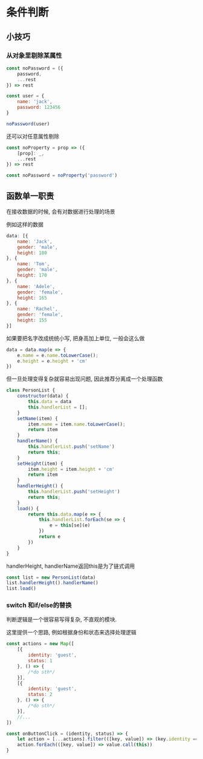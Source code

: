 <!--
Created: Mon Aug 26 2019 15:22:31 GMT+0800 (China Standard Time)
Modified: Mon Aug 26 2019 15:22:31 GMT+0800 (China Standard Time)
-->
# 条件判断

## 小技巧

### 从对象里剔除某属性

``` js
const noPassword = ({
    password,
    ...rest
}) => rest

const user = {
    name: 'jack',
    password: 123456
}

noPassword(user)
```

还可以对任意属性剔除

``` js
const noProperty = prop => ({
    [prop]: _,
    ...rest
}) => rest

const noPassword = noProperty('password')
```

## 函数单一职责

在接收数据的时候, 会有对数据进行处理的场景

例如这样的数据

``` js
data: [{
    name: 'Jack',
    gender: 'male',
    height: 180
}, {
    name: 'Tom',
    gender: 'male',
    height: 170
}, {
    name: 'Adele',
    gender: 'female',
    height: 165
}, {
    name: 'Rachel',
    gender: 'female',
    height: 155
}]
```

如果要把名字改成统统小写, 把身高加上单位, 一般会这么做

``` js
data = data.map(e => {
    e.name = e.name.toLowerCase();
    e.height = e.height + 'cm'
})
```

但一旦处理变得复杂就容易出现问题, 因此推荐分离成一个处理函数

``` js
class PersonList {
    constructor(data) {
        this.data = data
        this.handlerList = [];
    }
    setName(item) {
        item.name = item.name.toLowerCase();
        return item
    }
    handlerName() {
        this.handlerList.push('setName')
        return this;
    }
    setHeight(item) {
        item.height = item.height + 'cm'
        return item
    }
    handlerHeight() {
        this.handlerList.push('setHeight')
        return this;
    }
    load() {
        return this.data.map(e => {
            this.handlerList.forEach(se => {
                e = this[se](e)
            })
            return e
        })
    }
}
```

handlerHeight, handlerName返回this是为了链式调用

``` js
const list = new PersonList(data)
list.handlerHeight().handlerName()
list.load()
```

### switch 和if/else的替换 

判断逻辑是一个很容易写得复杂, 不直观的模块.

这里提供一个思路, 例如根据身份和状态来选择处理逻辑

``` js
const actions = new Map([
    [{
        identity: 'guest',
        status: 1
    }, () => {
        /*do sth*/
    }],
    [{
        identity: 'guest',
        status: 2
    }, () => {
        /*do sth*/
    }],
    //...
])

const onButtonClick = (identity, status) => {
    let action = [...actions].filter(([key, value]) => (key.identity == identity && key.status == status))
    action.forEach(([key, value]) => value.call(this))
}
```

